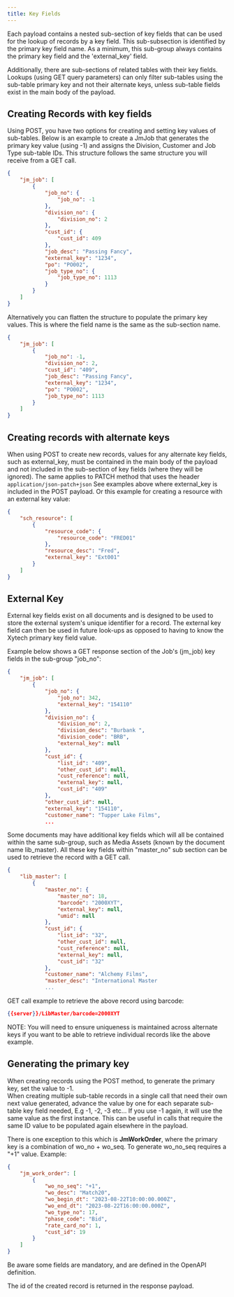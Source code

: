```yaml
---
title: Key Fields
---
```

Each payload contains a nested sub-section of key fields that can be used for the lookup of records by a key field. This sub-subsection is identified by the primary key field name. 
As a minimum, this sub-group always contains the primary key field and the 'external_key' field.

Additionally, there are sub-sections of related tables with their key fields. Lookups (using GET query parameters) can only filter sub-tables using the sub-table primary key and not their alternate keys, unless sub-table fields exist in the main body of the payload.

## Creating Records with key fields
Using POST, you have two options for creating and setting key values of sub-tables.
Below is an example to create a JmJob that generates the primary key value (using -1) and assigns the Division, Customer and Job Type sub-table IDs.
This structure follows the same structure you will receive from a GET call.
```json
{
    "jm_job": [
        {
            "job_no": {
                "job_no": -1
            },
            "division_no": {
                "division_no": 2
            },
            "cust_id": {
                "cust_id": 409
            },
            "job_desc": "Passing Fancy",
            "external_key": "1234",
            "po": "PO002",
            "job_type_no": {
                "job_type_no": 1113
            }
        }
    ]
}
```

Alternatively you can flatten the structure to populate the primary key values. This is where the field name is the same as the sub-section name.
```json
{
    "jm_job": [
        {
            "job_no": -1,
            "division_no": 2,
            "cust_id": "409",
            "job_desc": "Passing Fancy",
            "external_key": "1234",
            "po": "PO002",
            "job_type_no": 1113
        }
    ]
}
```

## Creating records with alternate keys
When using POST to create new records, values for any alternate key fields, such as external_key, must be contained in the main body of the payload and not included in the sub-section of key fields (where they will be ignored). The same applies to PATCH method that uses the header `application/json-patch+json` 
See examples above where external_key is included in the POST payload.
Or this example for creating a resource with an external key value:
```json
{
    "sch_resource": [
        {
            "resource_code": {
                "resource_code": "FRED01"
            },
            "resource_desc": "Fred",
            "external_key": "Ext001"
        }
    ]
}
```

## External Key
External key fields exist on all documents and is designed to be used to store the external system's unique identifier for a record. The external key field can then be used in future look-ups as opposed to having to know the Xytech primary key field value.

Example below shows a GET response section of the Job's (jm_job) key fields in the sub-group "job_no":
```JSON
{
    "jm_job": [
        {
            "job_no": {
                "job_no": 342,
                "external_key": "154110"
            },
            "division_no": {
                "division_no": 2,
                "division_desc": "Burbank ",
                "division_code": "BRB",
                "external_key": null
            },
            "cust_id": {
                "list_id": "409",
                "other_cust_id": null,
                "cust_reference": null,
                "external_key": null,
                "cust_id": "409"
            },
            "other_cust_id": null,
            "external_key": "154110",
            "customer_name": "Tupper Lake Films",
            ...
```

 Some documents may have additional key fields which will all be contained within the same sub-group, such as Media Assets (known by the document name lib_master). All these key fields within "master_no" sub section can be used to retrieve the record with a GET call.

```json
{
    "lib_master": [
        {
            "master_no": {
                "master_no": 18,
                "barcode": "2000XYT",
                "external_key": null,
                "umid": null
            },
            "cust_id": {
                "list_id": "32",
                "other_cust_id": null,
                "cust_reference": null,
                "external_key": null,
                "cust_id": "32"
            },
            "customer_name": "Alchemy Films",
            "master_desc": "International Master  
            ...
```

GET call example to retrieve the above record using barcode:
```json
{{server}}/LibMaster/barcode=2000XYT
```

NOTE: You will need to ensure uniqueness is maintained across alternate keys if you want to be able to retrieve individual records like the above example.

## Generating the primary key 
When creating records using the POST method, to generate the primary key, set the value to -1.  
When creating multiple sub-table records in a single call that need their own next value generated, advance the value by one for each separate sub-table key field needed, E.g -1, -2, -3 etc…
If you use -1 again, it will use the same value as the first instance. This can be useful in calls that require the same ID value to be populated again elsewhere in the payload.

There is one exception to this which is **JmWorkOrder**, where the primary key is a combination of wo_no + wo_seq. To generate wo_no_seq requires a "+1" value.
Example:
```json
{
    "jm_work_order": [
        {
            "wo_no_seq": "+1",
            "wo_desc": "Match20",
            "wo_begin_dt": "2023-08-22T10:00:00.000Z",
            "wo_end_dt": "2023-08-22T16:00:00.000Z",
            "wo_type_no": 17,
            "phase_code": "Bid",
            "rate_card_no": 1,
            "cust_id": 19
        }
    ]
}
```

Be aware some fields are mandatory, and are defined in the OpenAPI definition.

The id of the created record is returned in the response payload.